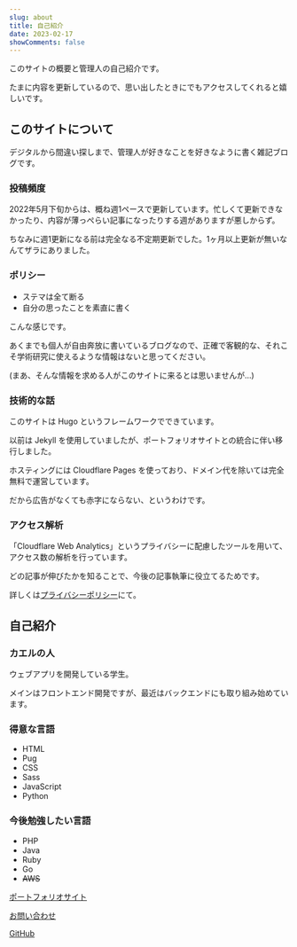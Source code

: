 ```yaml
---
slug: about
title: 自己紹介
date: 2023-02-17
showComments: false
---
```

このサイトの概要と管理人の自己紹介です。

たまに内容を更新しているので、思い出したときにでもアクセスしてくれると嬉しいです。

## このサイトについて
デジタルから間違い探しまで、管理人が好きなことを好きなように書く雑記ブログです。

### 投稿頻度
2022年5月下旬からは、概ね週1ペースで更新しています。忙しくて更新できなかったり、内容が薄っぺらい記事になったりする週がありますが悪しからず。

ちなみに週1更新になる前は完全なる不定期更新でした。1ヶ月以上更新が無いなんてザラにありました。

### ポリシー
- ステマは全て断る
- 自分の思ったことを素直に書く

こんな感じです。

あくまでも個人が自由奔放に書いているブログなので、正確で客観的な、それこそ学術研究に使えるような情報はないと思ってください。

(まあ、そんな情報を求める人がこのサイトに来るとは思いませんが…)

### 技術的な話
このサイトは Hugo というフレームワークでできています。

以前は Jekyll を使用していましたが、ポートフォリオサイトとの統合に伴い移行しました。

ホスティングには Cloudflare Pages を使っており、ドメイン代を除いては完全無料で運営しています。

だから広告がなくても赤字にならない、というわけです。

### アクセス解析
「Cloudflare Web Analytics」というプライバシーに配慮したツールを用いて、アクセス数の解析を行っています。

どの記事が伸びたかを知ることで、今後の記事執筆に役立てるためです。

詳しくは[プライバシーポリシー](/privacy)にて。

## 自己紹介

### カエルの人

ウェブアプリを開発している学生。

メインはフロントエンド開発ですが、最近はバックエンドにも取り組み始めています。

### 得意な言語

- HTML
- Pug
- CSS
- Sass
- JavaScript
- Python

### 今後勉強したい言語

- PHP
- Java
- Ruby
- Go
- ~~AWS~~


[ポートフォリオサイト](/)

[お問い合わせ](/contact)

[GitHub](https://github.com/r-40021/)
